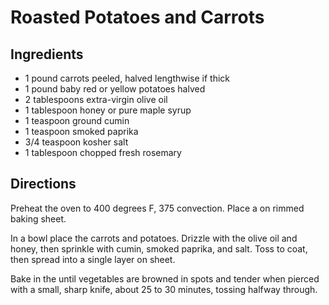 # Roasted Potatoes and Carrots

## Ingredients

 - 1 pound carrots peeled, halved lengthwise if thick
 - 1 pound baby red or yellow potatoes halved
 - 2 tablespoons extra-virgin olive oil
 - 1 tablespoon honey or pure maple syrup
 - 1 teaspoon ground cumin
 - 1 teaspoon smoked paprika
 - 3/4 teaspoon kosher salt
 - 1 tablespoon chopped fresh rosemary

## Directions

Preheat the oven to 400 degrees F, 375 convection. Place  a on rimmed baking sheet.

In a bowl place the carrots and potatoes. Drizzle with the olive oil and honey, then sprinkle with cumin, smoked paprika, and salt. Toss to coat, then spread into a single layer on sheet.

Bake in the until vegetables are browned in spots and tender when pierced with a small, sharp knife, about 25 to 30 minutes, tossing halfway through. 
